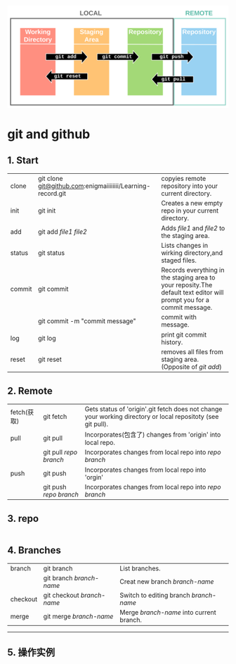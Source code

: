 ![git命令](src/Git%20Diagram.svg)

# git and github

## 1. Start

||||
| -- | -- | -- |
| clone | git clone git@github.com:enigmaiiiiiiii/Learning-record.git | copyies remote repository into your current directory. |
| init | git init | Creates a new empty repo in your current directory. |
| add | git add *file1* *file2* | Adds *file1* and *file2* to the staging area. |
| status | git status | Lists changes in wirking directory,and staged files. |
| commit | git commit | Records everything in the staging area to your reposity.The default text editor will prompt you for a commit message. |
||git commit -m "commit message" | commit with message. |
| log | git log | print git commit history. |
| reset | git reset | removes all files from staging area.(Opposite of *git add*) |

## 2. Remote

||||
| -- | -- | -- |
| fetch(获取) | git fetch | Gets status of 'origin'.git fetch does not change your working directory or local repositoty (see git pull). |
| pull | git pull | Incorporates(包含了) changes from 'origin' into local repo. |
|| git pull *repo* *branch* | Incorporates changes from local repo into *repo* *branch* |
| push | git push | Incorporates changes from local repo into 'orgin'
|| git push *repo* *branch* | Incorporates changes from local repo into *repo* *branch* |

## 3. repo

||||
| -- | -- | -- |

## 4. Branches

||||
| -- | -- | -- |
| branch | git branch | List branches. |
||git branch *branch-name* | Creat new branch *branch-name* |
| checkout | git checkout *branch-name* | Switch to editing branch *branch-name* |
| merge | git merge *branch-name* | Merge *branch-name* into current branch. |

***

## 5. 操作实例